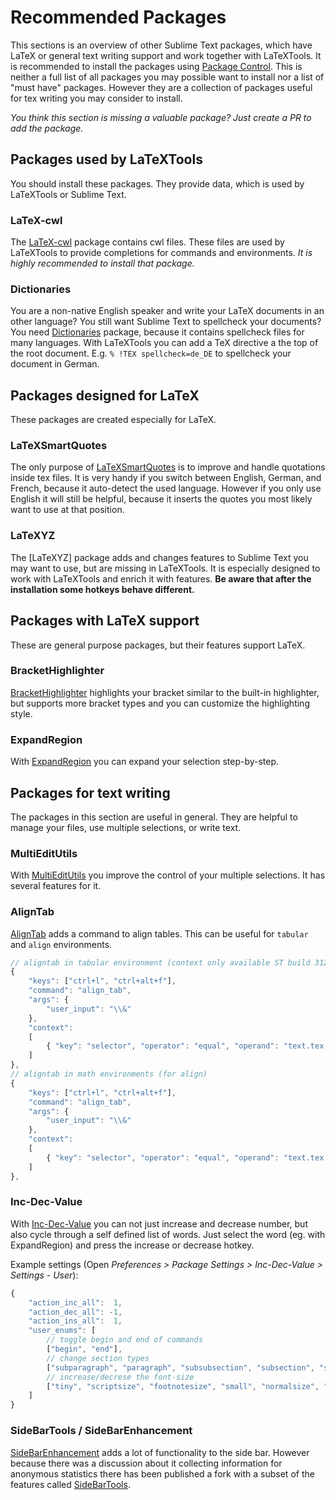 # Recommended Packages

This sections is an overview of other Sublime Text packages, which have LaTeX or general text writing support and work together with LaTeXTools.
It is recommended to install the packages using [Package Control].
This is neither a full list of all packages you may possible want to install nor a list of "must have" packages. However they are a collection of packages useful for tex writing you may consider to install.

*You think this section is missing a valuable package? Just create a PR to add the package.*


## Packages used by LaTeXTools

You should install these packages. They provide data, which is used by LaTeXTools or Sublime Text.

### LaTeX-cwl

The [LaTeX-cwl] package contains cwl files. These files are used by LaTeXTools to provide completions for commands and environments. *It is highly recommended to install that package.*

### Dictionaries

You are a non-native English speaker and write your LaTeX documents in an other language? You still want Sublime Text to spellcheck your documents? You need [Dictionaries] package, because it contains spellcheck files for many languages. With LaTeXTools you can add a TeX directive a the top of the root document. E.g. `% !TEX spellcheck=de_DE` to spellcheck your document in German.


## Packages designed for LaTeX

These packages are created especially for LaTeX.

### LaTeXSmartQuotes

The only purpose of [LaTeXSmartQuotes] is to improve and handle quotations inside tex files. It is very handy if you switch between English, German, and French, because it auto-detect the used language. However if you only use English it will still be helpful, because it inserts the quotes you most likely want to use at that position.

### LaTeXYZ

The [LaTeXYZ] package adds and changes features to Sublime Text you may want to use, but are missing in LaTeXTools. It is especially designed to work with LaTeXTools and enrich it with features. **Be aware that after the installation some hotkeys behave different.**


## Packages with LaTeX support

These are general purpose packages, but their features support LaTeX.

### BracketHighlighter

[BracketHighlighter] highlights your bracket similar to the built-in highlighter, but supports more bracket types and you can customize the highlighting style.

### ExpandRegion

With [ExpandRegion] you can expand your selection step-by-step.

## Packages for text writing

The packages in this section are useful in general. They are helpful to manage your files, use multiple selections, or write text.

### MultiEditUtils

With [MultiEditUtils] you improve the control of your multiple selections. It has several features for it.

### AlignTab

[AlignTab] adds a command to align tables. This can be useful for `tabular` and `align` environments.

``` js
// aligntab in tabular environment (context only available ST build 3127+)
{
    "keys": ["ctrl+l", "ctrl+alt+f"],
    "command": "align_tab",
    "args": {
        "user_input": "\\&"
    },
    "context":
    [
        { "key": "selector", "operator": "equal", "operand": "text.tex.latex meta.environment.tabular" }
    ]
},
// aligntab in math environments (for align)
{
    "keys": ["ctrl+l", "ctrl+alt+f"],
    "command": "align_tab",
    "args": {
        "user_input": "\\&"
    },
    "context":
    [
        { "key": "selector", "operator": "equal", "operand": "text.tex.latex meta.environment.math.block.be" }
    ]
},
```


### Inc-Dec-Value

With [Inc-Dec-Value] you can not just increase and decrease number, but also cycle through a self defined list of words.
Just select the word (eg. with ExpandRegion) and press the increase or decrease hotkey.

Example settings (Open *Preferences > Package Settings > Inc-Dec-Value > Settings - User*):

``` js
{
    "action_inc_all":  1,
    "action_dec_all": -1,
    "action_ins_all":  1,
    "user_enums": [
        // toggle begin and end of commands
        ["begin", "end"],
        // change section types
        ["subparagraph", "paragraph", "subsubsection", "subsection", "section", "chapter", "part"],
        // increase/decrese the font-size
        ["tiny", "scriptsize", "footnotesize", "small", "normalsize", "large", "Large", "LARGE", "huge", "Huge"],
    ]
}
```

### SideBarTools / SideBarEnhancement

[SideBarEnhancement] adds a lot of functionality to the side bar. However because there was a discussion about it collecting information for anonymous statistics there has been published a fork with a subset of the features called [SideBarTools].

[Package Control]:https://packagecontrol.io/
[LaTeX-cwl]:https://github.com/LaTeXing/LaTeX-cwl
[Dictionaries]:https://github.com/titoBouzout/Dictionaries
[LaTeXSmartQuotes]:https://github.com/r-stein/sublime-text-latex-smart-quotes
[LaTeXZeta]:https://github.com/randy3k/LaTeXZeta
[BracketHighlighter]:https://github.com/facelessuser/BracketHighlighter
[ExpandRegion]:https://github.com/aronwoost/sublime-expand-region
[MultiEditUtils]:https://github.com/philippotto/Sublime-MultiEditUtils
[AlignTab]:https://github.com/randy3k/AlignTab
[Inc-Dec-Value]:https://github.com/rmaksim/Sublime-Text-2-Inc-Dec-Value
[SideBarTools]:https://github.com/braver/SideBarTools
[SideBarEnhancement]:https://github.com/SideBarEnhancements-org/SideBarEnhancements
